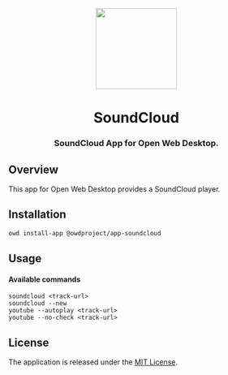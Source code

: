 <p align="center">
  <img width="160" height="160" src="https://avatars.githubusercontent.com/u/65117737?s=160&v=4" />
</p>
<h1 align="center">SoundCloud</h1>
<h3 align="center">
  SoundCloud App for Open Web Desktop.
</h3>

## Overview

This app for Open Web Desktop provides a SoundCloud player.

## Installation

```bash
owd install-app @owdproject/app-soundcloud
```

## Usage

#### Available commands

```
soundcloud <track-url>
soundcloud --new
youtube --autoplay <track-url>
youtube --no-check <track-url>
```

## License

The application is released under the [MIT License](LICENSE).

